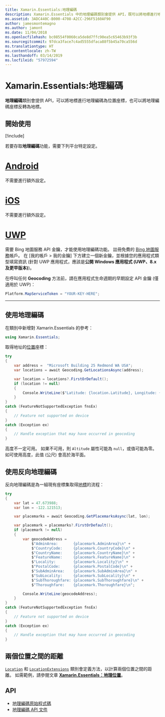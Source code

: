 ```yaml
---
title: Xamarin.Essentials:地理編碼
description: Xamarin.Essentials 中的地理編碼類別會提供 API，既可以將地標進行地理編碼為位置座標，也可以將地理編碼座標反轉為地標。
ms.assetid: 3ADC440C-B000-4708-A2CC-296F5160AF90
author: jamesmontemagno
ms.author: jamont
ms.date: 11/04/2018
ms.openlocfilehash: bc08554f0060ca5de8d7ffc90ea5c65463b93f3b
ms.sourcegitcommit: 97dca3face7c4ad5555dfaca88f5b45a70ca556d
ms.translationtype: HT
ms.contentlocale: zh-TW
ms.lasthandoff: 03/14/2019
ms.locfileid: "57972594"
---
```

# <a name="xamarinessentials-geocoding"></a>Xamarin.Essentials:地理編碼

**地理編碼**類別會提供 API，可以將地標進行地理編碼為位置座標，也可以將地理編碼座標反轉為地標。

## <a name="get-started"></a>開始使用

[!include[](~/essentials/includes/get-started.md)]

若要存取**地理編碼**功能，需要下列平台特定設定。

# <a name="androidtabandroid"></a>[Android](#tab/android)

不需要進行額外設定。

# <a name="iostabios"></a>[iOS](#tab/ios)

不需要進行額外設定。

# <a name="uwptabuwp"></a>[UWP](#tab/uwp)

需要 Bing 地圖服務 API 金鑰，才能使用地理編碼功能。 註冊免費的 [Bing 地圖服務](https://www.bingmapsportal.com/)帳戶。 在 [我的帳戶 > 我的金鑰] 下方建立一個新金鑰，並根據您的應用程式類型填寫資訊 (針對 UWP 應用程式，應該是**公開 Windows 應用程式 (UWP、8.x 及更早版本)**)。

在呼叫任何 **Geocoding** 方法前，請在應用程式生命週期的早期設定 API 金鑰 (僅適用於 UWP)：

```csharp
Platform.MapServiceToken = "YOUR-KEY-HERE";
```

-----

## <a name="using-geocoding"></a>使用地理編碼

在類別中新增對 Xamarin.Essentials 的參考：

```csharp
using Xamarin.Essentials;
```

取得地址的[位置](xref:Xamarin.Essentials.Location)座標：

```csharp
try
{
    var address =  "Microsoft Building 25 Redmond WA USA";
    var locations = await Geocoding.GetLocationsAsync(address);

    var location = locations?.FirstOrDefault();
    if (location != null)
    {
        Console.WriteLine($"Latitude: {location.Latitude}, Longitude: {location.Longitude}, Altitude: {location.Altitude}");
    }
}
catch (FeatureNotSupportedException fnsEx)
{
    // Feature not supported on device
}
catch (Exception ex)
{
    // Handle exception that may have occurred in geocoding
}
```

高度不一定可用。 如果不可用，則 `Altitude` 屬性可能為 `null`，或值可能為零。 如可使用高度，此值 (公尺) 會高於海平面。

## <a name="using-reverse-geocoding"></a>使用反向地理編碼

反向地理編碼是為一組現有座標集取得[地標](xref:Xamarin.Essentials.Placemark)的流程：

```csharp
try
{
    var lat = 47.673988;
    var lon = -122.121513;

    var placemarks = await Geocoding.GetPlacemarksAsync(lat, lon);

    var placemark = placemarks?.FirstOrDefault();
    if (placemark != null)
    {
        var geocodeAddress =
            $"AdminArea:       {placemark.AdminArea}\n" +
            $"CountryCode:     {placemark.CountryCode}\n" +
            $"CountryName:     {placemark.CountryName}\n" +
            $"FeatureName:     {placemark.FeatureName}\n" +
            $"Locality:        {placemark.Locality}\n" +
            $"PostalCode:      {placemark.PostalCode}\n" +
            $"SubAdminArea:    {placemark.SubAdminArea}\n" +
            $"SubLocality:     {placemark.SubLocality}\n" +
            $"SubThoroughfare: {placemark.SubThoroughfare}\n" +
            $"Thoroughfare:    {placemark.Thoroughfare}\n";

        Console.WriteLine(geocodeAddress);
    }
}
catch (FeatureNotSupportedException fnsEx)
{
    // Feature not supported on device
}
catch (Exception ex)
{
    // Handle exception that may have occurred in geocoding
}
```

## <a name="distance-between-two-locations"></a>兩個位置之間的距離

[`Location`](xref:Xamarin.Essentials.Location) 和 [`LocationExtensions`](xref:Xamarin.Essentials.LocationExtensions) 類別會定義方法，以計算兩個位置之間的距離。 如需範例，請參閱文章 [**Xamarin.Essentials：地理位置**](geolocation.md#calculate-distance)。

## <a name="api"></a>API

- [地理編碼原始程式碼](https://github.com/xamarin/Essentials/tree/master/Xamarin.Essentials/Geocoding)
- [地理編碼 API 文件](xref:Xamarin.Essentials.Geocoding)
